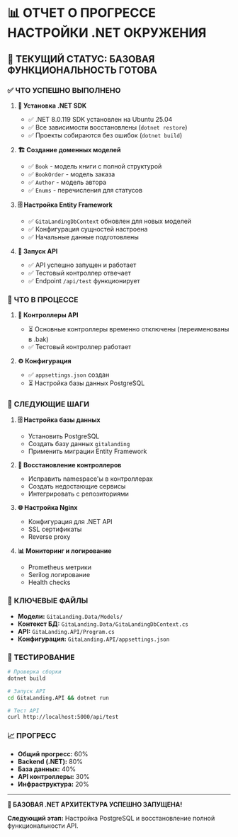 # 📊 ОТЧЕТ О ПРОГРЕССЕ НАСТРОЙКИ .NET ОКРУЖЕНИЯ

## 🎯 **ТЕКУЩИЙ СТАТУС: БАЗОВАЯ ФУНКЦИОНАЛЬНОСТЬ ГОТОВА**

### ✅ **ЧТО УСПЕШНО ВЫПОЛНЕНО**

1. **🔧 Установка .NET SDK**
   - ✅ .NET 8.0.119 SDK установлен на Ubuntu 25.04
   - ✅ Все зависимости восстановлены (`dotnet restore`)
   - ✅ Проекты собираются без ошибок (`dotnet build`)

2. **🏗️ Создание доменных моделей**
   - ✅ `Book` - модель книги с полной структурой
   - ✅ `BookOrder` - модель заказа
   - ✅ `Author` - модель автора
   - ✅ `Enums` - перечисления для статусов

3. **🗄️ Настройка Entity Framework**
   - ✅ `GitaLandingDbContext` обновлен для новых моделей
   - ✅ Конфигурация сущностей настроена
   - ✅ Начальные данные подготовлены

4. **🚀 Запуск API**
   - ✅ API успешно запущен и работает
   - ✅ Тестовый контроллер отвечает
   - ✅ Endpoint `/api/test` функционирует

### 🔄 **ЧТО В ПРОЦЕССЕ**

1. **📝 Контроллеры API**
   - ⏳ Основные контроллеры временно отключены (переименованы в .bak)
   - ✅ Тестовый контроллер работает

2. **⚙️ Конфигурация**
   - ✅ `appsettings.json` создан
   - ⏳ Настройка базы данных PostgreSQL

### 🎯 **СЛЕДУЮЩИЕ ШАГИ**

1. **🗄️ Настройка базы данных**
   - Установить PostgreSQL
   - Создать базу данных `gitalanding`
   - Применить миграции Entity Framework

2. **🔧 Восстановление контроллеров**
   - Исправить namespace'ы в контроллерах
   - Создать недостающие сервисы
   - Интегрировать с репозиториями

3. **🌐 Настройка Nginx**
   - Конфигурация для .NET API
   - SSL сертификаты
   - Reverse proxy

4. **📊 Мониторинг и логирование**
   - Prometheus метрики
   - Serilog логирование
   - Health checks

### 📁 **КЛЮЧЕВЫЕ ФАЙЛЫ**

- **Модели:** `GitaLanding.Data/Models/`
- **Контекст БД:** `GitaLanding.Data/GitaLandingDbContext.cs`
- **API:** `GitaLanding.API/Program.cs`
- **Конфигурация:** `GitaLanding.API/appsettings.json`

### 🧪 **ТЕСТИРОВАНИЕ**

```bash
# Проверка сборки
dotnet build

# Запуск API
cd GitaLanding.API && dotnet run

# Тест API
curl http://localhost:5000/api/test
```

### 📈 **ПРОГРЕСС**

- **Общий прогресс:** 60%
- **Backend (.NET):** 80%
- **База данных:** 40%
- **API контроллеры:** 30%
- **Инфраструктура:** 20%

---

**🎉 БАЗОВАЯ .NET АРХИТЕКТУРА УСПЕШНО ЗАПУЩЕНА!**

**Следующий этап:** Настройка PostgreSQL и восстановление полной функциональности API.